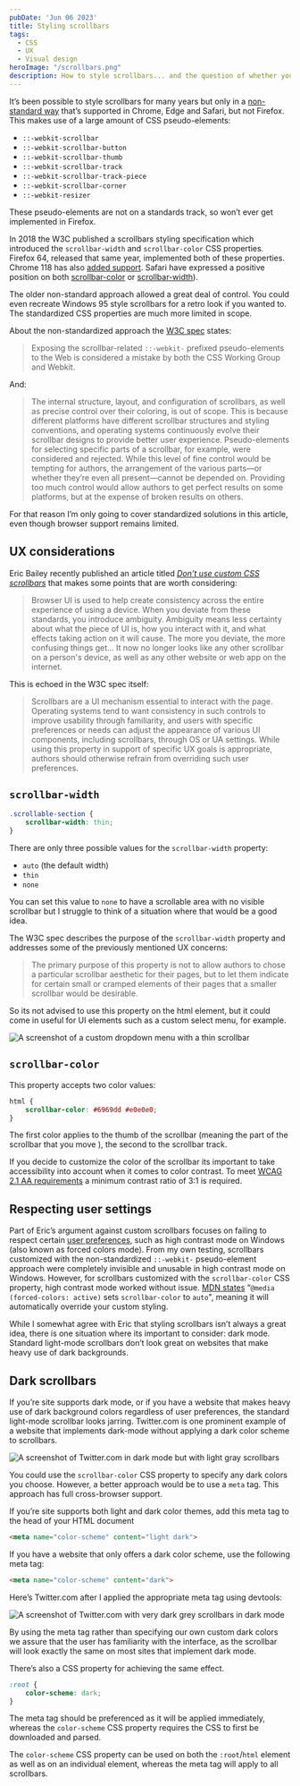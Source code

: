 ```yaml
---
pubDate: 'Jun 06 2023'
title: Styling scrollbars
tags:
  - CSS
  - UX
  - Visual design
heroImage: "/scrollbars.png"
description: How to style scrollbars... and the question of whether you should.  
---
```


It’s been possible to style scrollbars for many years but only in a [non-standard way](https://developer.mozilla.org/en-US/docs/Web/CSS/::-webkit-scrollbar) that’s supported in Chrome, Edge and Safari, but not Firefox. This makes use of a large amount of CSS pseudo-elements:

- `::-webkit-scrollbar`
- `::-webkit-scrollbar-button`
- `::-webkit-scrollbar-thumb`
- `::-webkit-scrollbar-track`
- `::-webkit-scrollbar-track-piece`
- `::-webkit-scrollbar-corner`
- `::-webkit-resizer`

These pseudo-elements are not on a standards track, so won’t ever get implemented in Firefox.

In 2018 the W3C published a scrollbars styling specification which introduced the `scrollbar-width` and `scrollbar-color` CSS properties. Firefox 64, released that same year, implemented both of these properties. Chrome 118 has also [added support](https://chromestatus.com/feature/5665308343795712). Safari have expressed a positive position on both [scrollbar-color](https://github.com/WebKit/standards-positions/issues/134) or [scrollbar-width](https://github.com/WebKit/standards-positions/issues/133#issuecomment-1551300724)).

The older non-standard approach allowed a great deal of control. You could even recreate Windows 95 style scrollbars for a retro look if you wanted to. The standardized CSS properties are much more limited in scope. 

About the non-standardized approach the [W3C spec](https://drafts.csswg.org/css-scrollbars/) states:

> Exposing the scrollbar-related `::-webkit-` prefixed pseudo-elements to the Web is considered a mistake by both the CSS Working Group and Webkit.

And:
> The internal structure, layout, and configuration of scrollbars, as well as precise control over their coloring, is out of scope. This is because different platforms have different scrollbar structures and styling conventions, and operating systems continuously evolve their scrollbar designs to provide better user experience. Pseudo-elements for selecting specific parts of a scrollbar, for example, were considered and rejected. While this level of fine control would be tempting for authors, the arrangement of the various parts—or whether they’re even all present—cannot be depended on. Providing too much control would allow authors to get perfect results on some platforms, but at the expense of broken results on others.

For that reason I’m only going to cover standardized solutions in this article, even though browser support remains limited.

## UX considerations

Eric Bailey recently published an article titled [*Don’t use custom CSS scrollbars*](https://ericwbailey.website/published/dont-use-custom-css-scrollbars/) that makes some points that are worth considering:

> Browser UI is used to help create consistency across the entire experience of using a device. When you deviate from these standards, you introduce ambiguity. Ambiguity means less certainty about what the piece of UI is, how you interact with it, and what effects taking action on it will cause. The more you deviate, the more confusing things get… It now no longer looks like any other scrollbar on a person's device, as well as any other website or web app on the internet.

This is echoed in the W3C spec itself:
> Scrollbars are a UI mechanism essential to interact with the page. Operating systems tend to want consistency in such controls to improve usability through familiarity, and users with specific preferences or needs can adjust the appearance of various UI components, including scrollbars, through OS or UA settings. While using this property in support of specific UX goals is appropriate, authors should otherwise refrain from overriding such user preferences.

## `scrollbar-width`
```css    
.scrollable-section {
    scrollbar-width: thin;
}
```
There are only three possible values for the `scrollbar-width` property: 

- `auto` (the default width)
- `thin`
- `none`

You can set this value to `none` to have a scrollable area with no visible scrollbar but I struggle to think of a situation where that would be a good idea. 

The W3C spec describes the purpose of the `scrollbar-width` property and addresses some of the previously mentioned UX concerns:

> The primary purpose of this property is not to allow authors to chose a particular scrollbar aesthetic for their pages, but to let them indicate for certain small or cramped elements of their pages that a smaller scrollbar would be desirable.

So its not advised to use this property on the html element, but it could come in useful for UI elements such as a custom select menu, for example. 

![A screenshot of a custom dropdown menu with a thin scrollbar](/amenu.png)

## `scrollbar-color`

This property accepts two color values:
```css
html {
    scrollbar-color: #6969dd #e0e0e0;
}
```
The first color applies to the thumb of the scrollbar (meaning the part of the scrollbar that you move ), the second to the scrollbar track.

If you decide to customize the color of the scrollbar its important to take accessibility into account when it comes to color contrast. To meet [WCAG 2.1 AA requirements](https://www.w3.org/WAI/WCAG21/Understanding/non-text-contrast.html) a minimum contrast ratio of 3:1 is required.

## Respecting user settings

Part of Eric’s argument against custom scrollbars focuses on failing to respect certain [user preferences](https://polypane.app/blog/forced-colors-explained-a-practical-guide/), such as high contrast mode on Windows (also known as forced colors mode). From my own testing, scrollbars customized with the non-standardized `::-webkit-` pseudo-element approach were completely invisible and unusable in high contrast mode on Windows. However, for scrollbars customized with the `scrollbar-color` CSS property, high contrast mode worked without issue. [MDN states](https://developer.mozilla.org/en-US/docs/Web/CSS/scrollbar-color#:~:text=Note%3A%20%40media%20(forced%2Dcolors%3A%20active)%20sets%20scrollbar%2Dcolor%20to%20auto.) “`@media (forced-colors: active)` sets `scrollbar-color` to `auto`", meaning it will automatically override your custom styling. 

While I somewhat agree with Eric that styling scrollbars isn’t always a great idea, there is one situation where its important to consider: dark mode. Standard light-mode scrollbars don’t look great on websites that make heavy use of dark backgrounds. 

## Dark scrollbars

If you’re site supports dark mode, or if you have a website that makes heavy use of dark background colors regardless of user preferences, the standard light-mode scrollbar looks jarring. Twitter.com is one prominent example of a website that implements dark-mode without applying a dark color scheme to scrollbars.

![A screenshot of Twitter.com in dark mode but with light gray scrollbars](/twitterlight.png)


You could use the `scrollbar-color` CSS property to specify any dark colors you choose. However, a better approach would be to use a `meta` tag. This approach has full cross-browser support.

If you’re site supports both light and dark color themes, add this meta tag to the head of your HTML document 
```html
<meta name="color-scheme" content="light dark">
```
If you have a website that only offers a dark color scheme, use the following meta tag:
```html
<meta name="color-scheme" content="dark">
```
Here’s Twitter.com after I applied the appropriate meta tag using devtools:

![A screenshot of Twitter.com with very dark grey scrollbars in dark mode](/twitterdark.png)


By using the meta tag rather than specifying our own custom dark colors we assure that the user has familiarity with the interface, as the scrollbar will look exactly the same on most sites that implement dark mode. 

There’s also a CSS property for achieving the same effect.
```css
:root {
    color-scheme: dark;
}
```
The meta tag should be preferenced as it will be applied immediately, whereas the `color-scheme` CSS property requires the CSS to first be downloaded and parsed. 

The `color-scheme` CSS property can be used on both the `:root`/`html` element as well as on an individual element, whereas the meta tag will apply to all scrollbars. 

